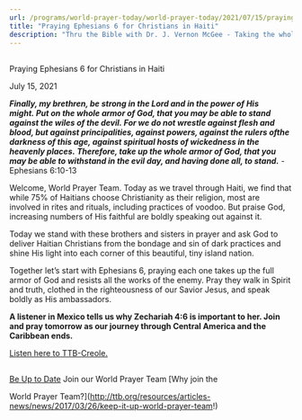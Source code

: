 ```yaml
---
url: /programs/world-prayer-today/world-prayer-today/2021/07/15/praying-ephesians-6-for-christians-in-haiti
title: "Praying Ephesians 6 for Christians in Haiti"
description: "Thru the Bible with Dr. J. Vernon McGee - Taking the whole Word to the whole world"
---
```







## 
 Praying Ephesians 6 for Christians in Haiti


July 15, 2021




***Finally, my brethren, be strong in the Lord and in the power of His might. Put on the whole armor of God, that you may be able to stand against the wiles of the devil. For we do not wrestle against flesh and blood, but against principalities, against powers, against the rulers ofthe darkness of this age, against spiritual hosts of wickedness in the heavenly places. Therefore, take up the whole armor of God, that you may be able to withstand in the evil day, and having done all, to stand.*** -Ephesians 6:10-13

Welcome, World Prayer Team. Today as we travel through Haiti, we find that while 75% of Haitians choose Christianity as their religion, most are involved in rites and rituals, including practices of voodoo. But praise God, increasing numbers of His faithful are boldly speaking out against it.

Today we stand with these brothers and sisters in prayer and ask God to deliver Haitian Christians from the bondage and sin of dark practices and shine His light into each corner of this beautiful, tiny island nation.

Together let’s start with Ephesians 6, praying each one takes up the full armor of God and resists all the works of the enemy. Pray they walk in Spirit and truth, clothed in the righteousness of our Savior Jesus, and speak boldly as His ambassadors.

**A listener in Mexico tells us why Zechariah 4:6 is important to her. Join and pray tomorrow as our journey through Central America and the Caribbean ends.**

[Listen here to TTB-Creole.](https://ttb.twr.org/home/day,0931/language,HAT)







## 




[Be Up to Date](http://feeds.feedburner.com/WorldPrayerToday "World Prayer Today RSS Feed")
Join our World Prayer Team
[Why join the  

World Prayer Team?](http://ttb.org/resources/articles-news/news/2017/03/26/keep-it-up-world-prayer-team!)




